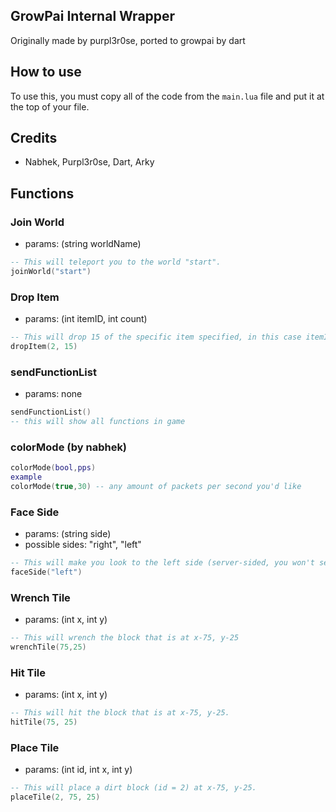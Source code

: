 ## GrowPai Internal Wrapper
Originally made by purpl3r0se, ported to growpai by dart

## How to use
To use this, you must copy all of the code from the `main.lua` file and put it at the top of your file.

## Credits
* Nabhek, Purpl3r0se, Dart, Arky

## Functions

### Join World
* params: (string worldName)
```lua
-- This will teleport you to the world "start".
joinWorld("start")
```


### Drop Item
* params: (int itemID, int count)
```lua
-- This will drop 15 of the specific item specified, in this case itemID 2 is dirt, so this will drop 15 dirt.
dropItem(2, 15)
```
### sendFunctionList
* params: none
```lua
sendFunctionList()
-- this will show all functions in game
```

### colorMode (by nabhek)
```lua
colorMode(bool,pps)
example
colorMode(true,30) -- any amount of packets per second you'd like
```

### Face Side
* params: (string side)
* possible sides: "right", "left"
```lua
-- This will make you look to the left side (server-sided, you won't see it on your end.)
faceSide("left")
```


### Wrench Tile
* params: (int x, int y)
```lua
-- This will wrench the block that is at x-75, y-25
wrenchTile(75,25)
```


### Hit Tile
* params: (int x, int y)
```lua
-- This will hit the block that is at x-75, y-25.
hitTile(75, 25)
```


### Place Tile
* params: (int id, int x, int y)
```lua
-- This will place a dirt block (id = 2) at x-75, y-25.
placeTile(2, 75, 25)
```
